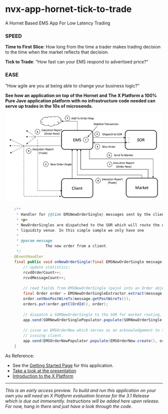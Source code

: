 # nvx-app-hornet-tick-to-trade
A Hornet Based EMS App For Low Latency Trading

###  SPEED
**Time to First Slice**: How long from the time a trader makes trading decision to the time when the market reflects that decision.

**Tick to Trade**: “How fast can your EMS respond to advertised price?”

### EASE
“How agile are you at being able to change your business logic?”

**See how an application on top of the Hornet and The X Platform a 100% Pure Jave application platform with no infrastructure code needed can serve up trades in the 10s of microsends.**

![Tick To Trade App Flow](/docs/flow-diagram.png)

```java
    /**
     * Handler for {@link EMSNewOrderSingle} messages sent by the client.
     * <p>
     * NewOrderSingles are dispatched to the SOR which will route the order to a
     * liquidity venue. In this simple sample we only have one
     * 
     * @param message
     *            The new order from a client.
     */
    @EventHandler
    final public void onNewOrderSingle(final EMSNewOrderSingle message) {
        // update statistics:
        rcvdOrderCount++;
        rcvdMessageCount++;
        
        // read fields from EMSNewOrderSingle (pojo) into an Order object
        final Order order = EMSNewOrderSingleExtractor.extract(message, orderPool.get(null));
        order.setNosPostWireTs(message.getPostWireTs());
        orders.put(order.getClOrdId(), order);
        
        // dispatch a SORNewOrderSingle to the SOR for market routing.
        app.send(SORNewOrderSinglePopulator.populate(SORNewOrderSingle.create(), order));
        
        // issue an EMSOrderNew which serves as an acknowledgement to the
        // issuing client.
        app.send(EMSOrderNewPopulator.populate(EMSOrderNew.create(), order));
    }
```

As Reference:
* See the [Getting Started Page](https://github.com/neeveresearch/nvx-app-hornet-tick-to-trade/wiki/Getting-Started) for this application.
* [Take a look at the presentation](http://docs.neeveresearch.com/decks/nvx-low-latency-apps.pdf)
* [Introduction to the X Platform](http://www.neeveresearch.com/introduction)

---

_This is an early access preview. To build and run this application on your own you will need an X Platform evaluation license for the 3.1 Release which is due out immenently. Instructions will be added here upon release. For now, hang in there and just have a look through the code._ 
